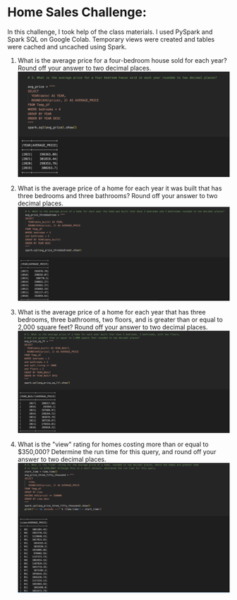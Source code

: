 # Home Sales Challenge:

In this challenge, I took help of the class materials. I used PySpark and Spark SQL on Google Colab. Temporary views were created and tables were cached and uncached using Spark.

1. What is the average price for a four-bedroom house sold for each year? Round off your answer to two decimal places.
![Output1](Images/Q.No-1.png)

2. What is the average price of a home for each year it was built that has three bedrooms and three bathrooms? Round off your answer to two decimal places.
![Output2](Images/Q.No-2.png)

3. What is the average price of a home for each year that has three bedrooms, three bathrooms, two floors, and is greater than or equal to 2,000 square feet? Round off your answer to two decimal places.
![Output3](Images/Q.No-3.png)


4. What is the "view" rating for homes costing more than or equal to $350,000? Determine the run time for this query, and round off your answer to two decimal places.
![Output4](Images/Q.No-4.png)